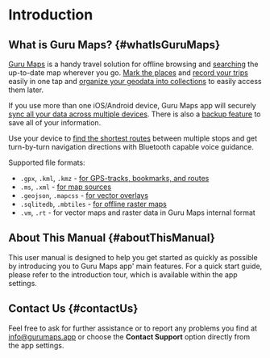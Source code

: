 # Introduction

## What is Guru Maps? {#whatIsGuruMaps}

[Guru Maps](https://gurumaps.app) is a handy travel solution for offline browsing and [searching](02-features.md#search) the up-to-date map wherever you go. [Mark the places](02-features.md#bookmarks) and [record your trips](02-features.md#GPSTracks) easily in one tap and [organize your geodata into collections](02-features.md#collections) to easily access them later.

If you use more than one iOS/Android device, Guru Maps app will securely [sync all your data across multiple devices](03-settings.md#sync). There is also a [backup feature](03-settings.md#dataBackup) to save all of your information.

Use your device to [find the shortest routes](02-features.md#navigation) between multiple stops and get turn-by-turn navigation directions with Bluetooth capable voice guidance.

Supported file formats:

* `.gpx`, `.kml`, `.kmz` - [for GPS-tracks, bookmarks, and routes](02-features.html#importing)
* `.ms`, `.xml` - [for map sources](03-map-sources.html)
* `.geojson`, `.mapcss` - [for vector overlays](03-map-sources.html#geojson_mapcss)
* `.sqlitedb`, `.mbtiles` - [for offline raster maps](03-map-sources.html)
* `.vm`, `.rt` - for vector maps and raster data in Guru Maps internal format

## About This Manual {#aboutThisManual}

This user manual is designed to help you get started as quickly as possible by introducing you to Guru Maps app' main features. For a quick start guide, please refer to the introduction tour, which is available within the app settings.

## Contact Us {#contactUs}

Feel free to ask for further assistance or to report any problems you find at [info@gurumaps.app](mailto:info@gurumaps.app) or choose the **Contact Support** option directly from the app settings.


